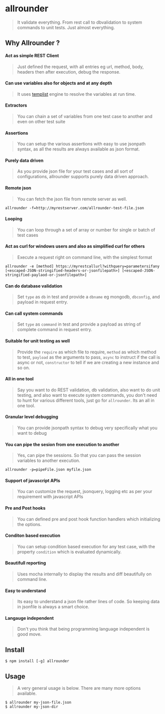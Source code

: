 # allrounder

> It validate everything. From rest call to dbvalidation to system commands to unit tests. Just almost everything.

## Why Allrounder ?
#### Act as simple REST Client
> Just defined the request, with all entries eg url, method, body, headers then after execution, debug the response.

#### Can use variables also for objects and at any depth
> It uses [templist](https://github.com/codeofnode/templist) engine to resolve the variables at run time.

#### Extractors
> You can chain a set of variables from one test case to another and even on other test suite

#### Assertions
> You can setup the various assertions with easy to use jsonpath syntax, as all the results are always available as json format.

#### Purely data driven
> As you provide json file for your test cases and all sort of configurations, allrounder supports purely data driven approach.

#### Remote json
> You can fetch the json file from remote server as well.
```
allrounder -f=http://myrestserver.com/allrounder-test-file.json
```

#### Looping
> You can loop through a set of array or number for single or batch of test cases

#### Act as curl for windows users and also as simplified curl for others
> Execute a request right on command line, with the simplest format
```
allrounder -e [method] https://myrestcallurl?withquery=parametersifany [<escaped-JSON-stringified-headers-or-jsonfilepath>] [<escaped-JSON-stringified-paylaod-or-jsonfilepath>]
```

#### Can do database validation
> Set `type` as `db` in test and provide a `dbname` eg mongodb, `dbconfig`, and payload in request entry.

#### Can call system commands
> Set `type` as `command` in test and provide a payload as string of complete command in request entry.

#### Suitable for unit testing as well
> Provide the `require` as which file to require, `method` as which method to test, `payload` as the arguments to pass, `async` to instruct if the call is async or not, `constructor` to tell if we are creating a new instance and so on.

#### All in one tool
> Say you want to do REST validation, db validation, also want to do unit testing, and also want to execute system commands, you don't need to hunt for various different tools, just go for `allrounder`. Its an all in one tool.

#### Granular level debugging
> You can provide jsonpath syntax to debug very specifically what you want to debug

#### You can pipe the sesion from one execution to another
> Yes, can pipe the sessions. So that you can pass the session variables to another execution.
```
allrounder -p=pipeFile.json myfile.json
```

#### Support of javascript APIs
> You can customize the request, jsonquery, logging etc as per your requirement with javascript APIs

#### Pre and Post hooks
> You can defined pre and post hook function handlers which initializing the options.

#### Conditon based execution
> You can setup condition based execution for any test case, with the property `condition` which is evaluated dynamically.

#### Beautifull reporting
> Uses mocha internally to display the results and diff beautifully on command line.

#### Easy to understand
> Its easy to understand a json file rather lines of code. So keeping data in jsonfile is always a smart choice.

#### Langauge independent
> Don't you think that being programming language independent is good move.

## Install

```
$ npm install [-g] allrounder
```

## Usage
> A very general usage is below. There are many more options available.

```
$ allrounder my-json-file.json
$ allrounder my-json-dir
```
